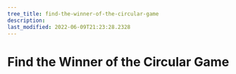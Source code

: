 ```yaml
---
tree_title: find-the-winner-of-the-circular-game
description: 
last_modified: 2022-06-09T21:23:28.2328
---
```


# Find the Winner of the Circular Game
